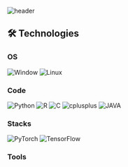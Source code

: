 ![header](https://capsule-render.vercel.app/api?type=transparent&color=auto&height=250&section=header&text=Gyuil-Kim's%20GitHub&fontSize=70&animation=scaleIn)
<!--

**kimmandarin/kimmandarin** is a ✨ _special_ ✨ repository because its `README.md` (this file) appears on your GitHub profile.

Here are some ideas to get you started:

- 🔭 I’m currently working on ...
- 🌱 I’m currently learning ...
- 👯 I’m looking to collaborate on ...
- 🤔 I’m looking for help with ...
- 💬 Ask me about ...
- 📫 How to reach me: ...
- 😄 Pronouns: ...
- ⚡ Fun fact: ...
-->

## 🛠 Technologies
<h3>OS</h3>
<p>
  <img alt="Window" src="https://img.shields.io/badge/-Window-0078D6?style=flat-square&logo=windows&logoColor=white"/>
  <img alt="Linux" src="https://img.shields.io/badge/-Linux-FCC624?style=flat-square&logo=linux&logoColor=black"/>
</p>

<h3>Code</h3>
<p>
  <img alt="Python" src="https://img.shields.io/badge/-Python-3776AB?style=flat-square&logo=python&logoColor=white"/>
  <img alt="R" src="https://img.shields.io/badge/-R-276DC3?style=flat-square&logo=r&logoColor=white"/>
  <img alt="C" src="https://img.shields.io/badge/-C-3A8B9CC?style=flat-square&logo=c&logoColor=white"/>
  <img alt="cplusplus" src="https://img.shields.io/badge/-C++-00599C?style=flat-square&logo=cplusplus&logoColor=white"/>
  <img alt="JAVA" src="https://img.shields.io/badge/-JAVA-276DC3?style=flat-square&logo=java&logoColor=white"/>
</p>

<h3>Stacks</h3>
<p>
  <img alt="PyTorch" src="https://img.shields.io/badge/-PyTorch-EE4C2C?style=flat-square&logo=PyTorch&logoColor=white"/>
  <img alt="TensorFlow" src="https://img.shields.io/badge/-TensorFlow-FF6F00?style=flat-square&logo=TensorFlow&logoColor=white"/>
</p>

<h3>Tools</h3>
